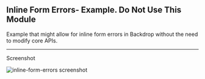 ## Inline Form Errors- Example. Do Not Use This Module

Example that might allow for inline form errors in Backdrop without the need to modify core APIs.

---

Screenshot 

![inline-form-errors screenshot](https://github.com/daggerhart/inline_form_errors/blob/preprocess-only/screenshot-preprocess-only.png)